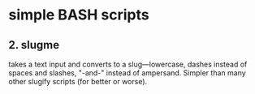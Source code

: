 # simple BASH scripts

## 2. slugme

takes a text input and converts to a slug&mdash;lowercase, dashes instead of spaces and slashes, "-and-" instead of ampersand. Simpler than many other slugify scripts (for better or worse).  